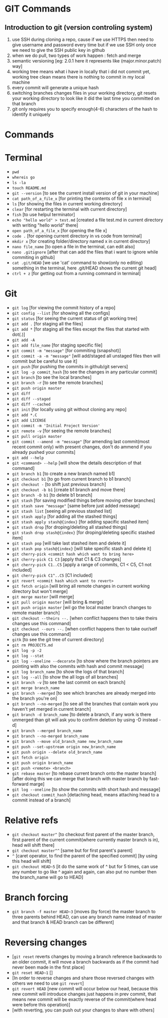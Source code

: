 # GIT Commands

## Introduction to git (version controling system)

1. use SSH during cloning a repo, cause if we use HTTPS then need to give username and password every time but if we use SSH only once we need to give the SSH public key in github
2. when we do pull, two types of work happen : fetch and merge
3. semantic versioning [eg: 2.0.1 here it represents like (major.minor.patch) way]
4. working tree means what i have in locally that i did not commit yet, working tree clean means there is nothing to commit in my local machine
5. every commit will generate a unique hash
6. switching branches changes files in your working directory, git resets your working directory to look like it did the last time you committed on that branch
7. git only requires you to specify enough(4-6) characters of the hash to identify it uniquely



# Commands

# Terminal 
- `pwd`
- `whereis go`
- `ls -la`
- `touch README.md`
- `git --version`  [to see the current install version of git in your machine]
- `cat path_of_a_file_x`  [for printing the contents of file x in terminal]
- `ls` [for showing the files in current working directory]
- `clear`  [for restarting the terminal with current directory]
- `fish`  [to use helpul terminator]
- `echo "hello world" > test.md`  [created a file test.md in current directory with writing "hello world" there]
- `open path_of_a_file_x`  [for opening the file x]
- `code .` [for opening current directory in vs code from terminal]
- `mkdir x`  [for creating folder/directory named x in current directory]
- `nano file_name`   [to open a file in the terminal, can edit also]
- `nano .gitignore`  [after that can add the files that i want to ignore while commiting in github]
- `cat .git/HEAD`  [we use 'cat' command to show(only no editing) something in the terminal, here .git/HEAD shows the current git head]
- `ctrl + z`  [for getting out from a running command in terminal]


# Git

- `git log`  [for viewing the commit history of a repo]
- `git config --list`  [for showing all the configs]
- `git status`  [for seeing the current status of git working tree]
- `git add .`   [for staging all the files]
- `git add *`   [for staging all the files except the files that started with dot(.)]
- `git add -A`  
- `git add file_name` [for staging specific file]  
- `git commit -m "message"`   [for commiting (snapshot)]
- `git commit -a -m "message"`  [will add/staged all unstaged files then will commit but be careful to use it]
- `git push`  [for pushing the commits in github/git servers]
- `git log -p commit_hash` [to see the changes in any particular commit]
- `git branch`  [to see the local branches]
- `git branch -r`  [to see the remote branches]
- `git push origin master`
- `git diff`
- `git diff --staged`
- `git diff --cached`
- `git init` [for locally using git without cloning any repo]
- `git add *.C`
- `git add LICENSE`
- `git commit -m 'Initial Project Version'`
- `git remote -v` [for seeing the remote branches]
- `git pull origin master`
- `git commit --amend -m "message"`  [for amending last commit(most recent commit only) with present changes, don't do ammend if you already pushed your commits]
- `git add --help`
- `git <command> --help`  [will show the details description of that command]
- `git branch b1`  [to create a new branch named b1]
- `git checkout b1` [to go from current branch to b1 branch]
- `git checkout -`  [to shift just previous branch]
- `git checkout -b b1` [create b1 branch and move there]
- `git branch -D b1` [to delete b1 branch]
- `git stash`  [for saving modified things before moving other branches]
- `git stash save "message"`  [same before just added message]
- `git stash list`  [seeing all previous stashed list]
- `git stash apply` [for adding all the stashed things]
- `git stash apply stash@{index}`  [for adding spacific stashed item]
- `git stash drop`  [for droping/deleting all stashed things]
- `git stash drop stash@{index}`  [for droping/deleting specific stashed item]
- `git stash pop` [will take last stashed item and delete it]
- `git stash pop stash@{index}`  [will take specific stash and delete it]
- `git cherry-pick <commit hash which want to bring here>`
- `git cherry-pick C1 C3`  [apply that C1 & C3 changes]
- `git cherry-pick C1..C5` [apply a range of commits, C1 < C5, C1 not included]
- `git cherry-pick C1^..C5`  [C1 included]
- `git revert <commit hash which want to revert>`
- `git fetch origin`  [will bring all remote changes in current working directory but won't merge]
- `git merge master`   [will merge]
- `git pull origin master`  [will bring & merge]
- `git push origin master` [wil go the local master branch changes to remote master branch]
- `git checkout --theirs --.`  [when conflict happens then to take theirs changes use this command]
- `git checkout --ours --.`  [when conflict happens then to take our/self changes use this command]
- `gitk`  [to see the git tree of current directory]
- `git rm PROJECTS.md`
- `git log -p -2`
- `git log --stat`
- `git log --oneline --decorate`  [to show where the branch pointers are pointing with also the commits with hash and commit message]
- `git log branch_name`  [to show the logs of that branch]
- `git log --all`  [to show the all logs of all branches]
- `git branch -v`  [to see the last commit on each branch]
- `git merge branch_name` 
- `git branch --merged`  [to see which branches are already merged into the branch you're on]
- `git branch --no-merged`  [to see all the branches that contain work you haven't yet merged in current branch]
- `git branch -d branch_name` [to delete a branch, if any work is there unmerged than git will ask you to confirm deletion by using -D instead -d]
- `git branch --merged branch_name`
- `git branch --no-merged branch_name`
- `git branch --move old_branch_name new_branch_name`
- `git push --set-upstream origin new_branch_name`
- `git push origin --delete old_branch_name`
- `git fetch origin`
- `git push origin branch_name`
- `git push <remote> <branch>`
- `git rebase master`  [to rebase current branch onto the master branch] [after doing this we can merge that branch with master branch by fast-forward marge]
- `git log --oneline`  [to show the commits with short hash and message]
- `git checkout commit_hash`  [detaching head, means attaching head to a commit instead of a branch]

# Relative refs

- `git checkout master^` [to checkout first parent of the master branch, first parent of the current commit(where currently master branch is in), head will shift there]
- `git checkout master^^` [same but for first parent's parent]
- `^`  [caret operator, to find the parent of the specified commit] [by using this head will shift]
- `git checkout HEAD~5` [it do the same work of ^ but for 5 times, can use any number to go like ^ again and again, can also put no number then the branch_name will go to HEAD]


# Branch forcing

- `git branch -f master HEAD~3`  [moves (by force) the master branch to three parents behind HEAD, can use any branch name instead of master and that branch & HEAD branch can be different]


# Reversing changes

- [`git reset` reverts changes by moving a branch reference backwards to an older commit, it will move a branch backwards as if the commit had never been made in the first place]
- `git reset HEAD~1`  []
- [In order to reverse changes and share those reversed changes with others we need to use `git revert`]
- `git revert HEAD` [new commit will occur below our head, because this new commit will introduce changes just happens in prev commit, that means new commit will be exactly reverse of the commit(where head were before this operation)]
- [with reverting, you can push out your changes to share with others]

